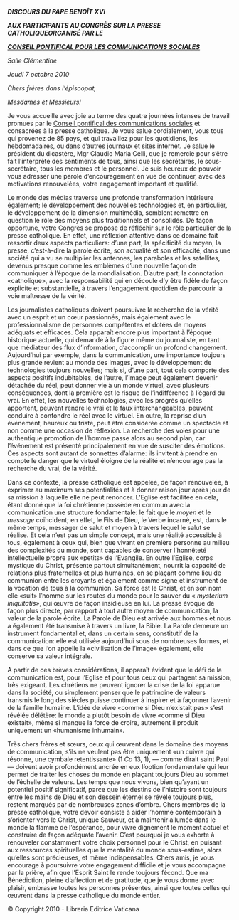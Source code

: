 ***DISCOURS DU PAPE BENOÎT XVI***

***AUX*** ***PARTICIPANTS AU CONGRÈS*** ***SUR LA PRESSE CATHOLIQUE******ORGANISÉ PAR LE***

***[CONSEIL PONTIFICAL POUR LES COMMUNICATIONS SOCIALES](http://www.vatican.va/roman_curia/pontifical_councils/pccs/index_fr.htm)***

*Salle Clémentine*

*Jeudi 7 octobre 2010*

*Chers frères dans l’épiscopat,*

*Mesdames et Messieurs!*

Je vous accueille avec joie au terme des quatre journées intenses de travail promues par le [Conseil pontifical des communications sociales](http://www.vatican.va/roman_curia/pontifical_councils/pccs/index_fr.htm) et consacrées à la presse catholique. Je vous salue cordialement, vous tous qui provenez de 85 pays, et qui travaillez pour les quotidiens, les hebdomadaires, ou dans d’autres journaux et sites internet. Je salue le président du dicastère, Mgr Claudio Maria Celli, que je remercie pour s’être fait l’interprète des sentiments de tous, ainsi que les secrétaires, le sous-secrétaire, tous les membres et le personnel. Je suis heureux de pouvoir vous adresser une parole d’encouragement en vue de continuer, avec des motivations renouvelées, votre engagement important et qualifié.

Le monde des médias traverse une profonde transformation intérieure également; le développement des nouvelles technologies et, en particulier, le développement de la dimension multimédia, semblent remettre en question le rôle des moyens plus traditionnels et consolidés. De façon opportune, votre Congrès se propose de réfléchir sur le rôle particulier de la presse catholique. En effet, une réflexion attentive dans ce domaine fait ressortir deux aspects particuliers: d’une part, la spécificité du moyen, la presse, c’est-à-dire la parole écrite, son actualité et son efficacité, dans une société qui a vu se multiplier les antennes, les paraboles et les satellites, devenus presque comme les emblèmes d’une nouvelle façon de communiquer à l’époque de la mondialisation. D’autre part, la connotation «catholique», avec la responsabilité qui en découle d’y être fidèle de façon explicite et substantielle, à travers l’engagement quotidien de parcourir la voie maîtresse de la vérité.

Les journalistes catholiques doivent poursuivre la recherche de la vérité avec un esprit et un cœur passionnés, mais également avec le professionnalisme de personnes compétentes et dotées de moyens adéquats et efficaces. Cela apparaît encore plus important à l’époque historique actuelle, qui demande à la figure même du journaliste, en tant que médiateur des flux d’information, d’accomplir un profond changement. Aujourd’hui par exemple, dans la communication, une importance toujours plus grande revient au monde des images, avec le développement de technologies toujours nouvelles; mais si, d’une part, tout cela comporte des aspects positifs indubitables, de l’autre, l’image peut également devenir détachée du réel, peut donner vie à un monde virtuel, avec plusieurs conséquences, dont la première est le risque de l’indifférence à l’égard du vrai. En effet, les nouvelles technologies, avec les progrès qu’elles apportent, peuvent rendre le vrai et le faux interchangeables, peuvent conduire à confondre le réel avec le virtuel. En outre, la reprise d’un événement, heureux ou triste, peut être considérée comme un spectacle et non comme une occasion de réflexion. La recherche des voies pour une authentique promotion de l’homme passe alors au second plan, car l’événement est présenté principalement en vue de susciter des émotions. Ces aspects sont autant de sonnettes d’alarme: ils invitent à prendre en compte le danger que le virtuel éloigne de la réalité et n’encourage pas la recherche du vrai, de la vérité.

Dans ce contexte, la presse catholique est appelée, de façon renouvelée, à exprimer au maximum ses potentialités et à donner raison jour après jour de sa mission à laquelle elle ne peut renoncer. L’Eglise est facilitée en cela, étant donné que la foi chrétienne possède en commun avec la communication une structure fondamentale: le fait que le *moyen* et le *message* coïncident; en effet, le Fils de Dieu, le Verbe incarné, est, dans le même temps, messager de salut et moyen à travers lequel le salut se réalise. Et cela n’est pas un simple concept, mais une réalité accessible à tous, également à ceux qui, bien que vivant en première personne au milieu des complexités du monde, sont capables de conserver l’honnêteté intellectuelle propre aux «petits» de l’Evangile. En outre l’Eglise, corps mystique du Christ, présente partout simultanément, nourrit la capacité de relations plus fraternelles et plus humaines, en se plaçant comme lieu de communion entre les croyants et également comme signe et instrument de la vocation de tous à la communion. Sa force est le Christ, et en son nom elle «suit» l’homme sur les routes du monde pour le sauver du « *mysterium iniquitatis»*, qui œuvre de façon insidieuse en lui. La presse évoque de façon plus directe, par rapport à tout autre moyen de communication, la valeur de la parole écrite. La Parole de Dieu est arrivée aux hommes et nous a également été transmise à travers un livre, la Bible. La Parole demeure un instrument fondamental et, dans un certain sens, constitutif de la communication: elle est utilisée aujourd’hui sous de nombreuses formes, et dans ce que l’on appelle la «civilisation de l’image» également, elle conserve sa valeur intégrale.

A partir de ces brèves considérations, il apparaît évident que le défi de la communication est, pour l’Eglise et pour tous ceux qui partagent sa mission, très exigeant. Les chrétiens ne peuvent ignorer la crise de la foi apparue dans la société, ou simplement penser que le patrimoine de valeurs transmis le long des siècles puisse continuer à inspirer et à façonner l’avenir de la famille humaine. L’idée de vivre «comme si Dieu n’existait pas» s’est révélée délétère: le monde a plutôt besoin de vivre «comme si Dieu existait», même si manque la force de croire, autrement il produit uniquement un «humanisme inhumain».

Très chers frères et sœurs, ceux qui œuvrent dans le domaine des moyens de communication, s’ils ne veulent pas être uniquement «un cuivre qui résonne, une cymbale retentissante» (1 *Co* 13, 1), — comme dirait saint Paul — doivent avoir profondément ancrée en eux l’option fondamentale qui leur permet de traiter les choses du monde en plaçant toujours Dieu au sommet de l’échelle de valeurs. Les temps que nous vivons, bien qu’ayant un potentiel positif significatif, parce que les destins de l’histoire sont toujours entre les mains de Dieu et son dessein éternel se révèle toujours plus, restent marqués par de nombreuses zones d’ombre. Chers membres de la presse catholique, votre devoir consiste à aider l’homme contemporain à s’orienter vers le Christ, unique Sauveur, et à maintenir allumée dans le monde la flamme de l’espérance, pour vivre dignement le moment actuel et construire de façon adéquate l’avenir. C’est pourquoi je vous exhorte à renouveler constamment votre choix personnel pour le Christ, en puisant aux ressources spirituelles que la mentalité du monde sous-estime, alors qu’elles sont précieuses, et même indispensables. Chers amis, je vous encourage à poursuivre votre engagement difficile et je vous accompagne par la prière, afin que l’Esprit Saint le rende toujours fécond. Que ma Bénédiction, pleine d’affection et de gratitude, que je vous donne avec plaisir, embrasse toutes les personnes présentes, ainsi que toutes celles qui œuvrent dans la presse catholique du monde entier.

© Copyright 2010 - Libreria Editrice Vaticana